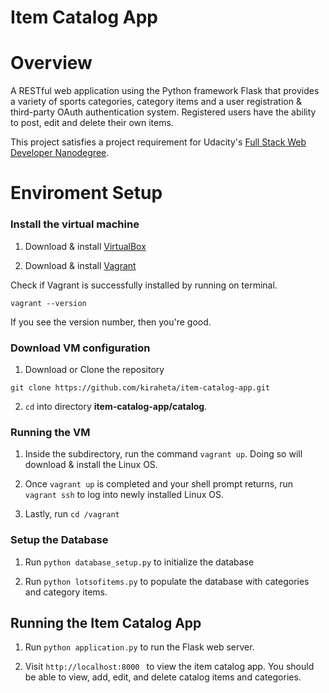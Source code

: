 # Item Catalog App

# Overview
A RESTful web application using the Python framework Flask that provides a variety of sports categories, category items and a user registration & third-party OAuth authentication system. Registered users have the ability to post, edit and delete their own items.

This project satisfies a project requirement for Udacity's [Full Stack Web Developer Nanodegree](https://www.udacity.com/course/full-stack-web-developer-nanodegree--nd004).

# Enviroment Setup

### Install the virtual machine

1. Download & install  [VirtualBox](https://www.virtualbox.org/wiki/Downloads)

2. Download & install [Vagrant](https://www.vagrantup.com/downloads.html)

 Check if Vagrant is successfully installed by running on terminal.

  ```vagrant --version```

  If you see the version number, then you're good.

### Download VM configuration

1. Download or Clone the repository

 ```git clone https://github.com/kiraheta/item-catalog-app.git```

2. ```cd``` into directory **item-catalog-app/catalog**.

### Running the VM
1. Inside the subdirectory, run the command
```vagrant up```. Doing so will download & install the Linux OS.

2. Once ```vagrant up``` is completed and your shell prompt returns, run ```vagrant ssh``` to log into newly installed Linux OS.

3. Lastly, run ```cd /vagrant```

### Setup the Database
1. Run ```python database_setup.py``` to initialize the database

2. Run ```python lotsofitems.py``` to populate the database with categories and category items.

## Running the Item Catalog App

1. Run ```python application.py``` to run the Flask web server.

2. Visit ```http://localhost:8000 ``` to view the item catalog app. You should be able to view, add, edit, and delete catalog items and categories.
